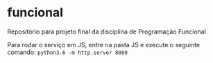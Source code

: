 # funcional
Repositório para projeto final da disciplina de Programação Funcional

Para rodar o serviço em JS, entre na pasta JS e execute o seguinte comando:
` python3.6 -m http.server 8080 `
